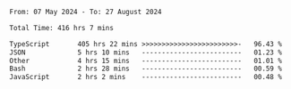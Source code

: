 
<!--START_SECTION:waka-->

```txt
From: 07 May 2024 - To: 27 August 2024

Total Time: 416 hrs 7 mins

TypeScript       405 hrs 22 mins >>>>>>>>>>>>>>>>>>>>>>>>-   96.43 %
JSON             5 hrs 10 mins   -------------------------   01.23 %
Other            4 hrs 15 mins   -------------------------   01.01 %
Bash             2 hrs 28 mins   -------------------------   00.59 %
JavaScript       2 hrs 2 mins    -------------------------   00.48 %
```

<!--END_SECTION:waka-->

<!--

### Hi there 👋
**Iam-cesar/Iam-cesar** is a ✨ _special_ ✨ repository because its `README.md` (this file) appears on your GitHub profile.

Here are some ideas to get you started:

- 🔭 I’m currently working on ...
- 🌱 I’m currently learning ...
- 👯 I’m looking to collaborate on ...
- 🤔 I’m looking for help with ...
- 💬 Ask me about ...
- 📫 How to reach me: ...
- 😄 Pronouns: ...
- ⚡ Fun fact: ...
-->
